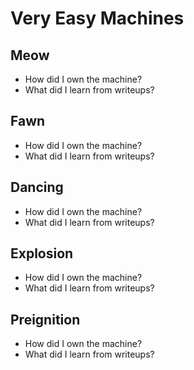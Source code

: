 # Very Easy Machines  

## Meow   
* How did I own the machine?  
* What did I learn from writeups?


## Fawn   
* How did I own the machine?  
* What did I learn from writeups?


## Dancing     
* How did I own the machine?  
* What did I learn from writeups?
 

## Explosion    
* How did I own the machine?  
* What did I learn from writeups?
 

## Preignition   
* How did I own the machine?  
* What did I learn from writeups?